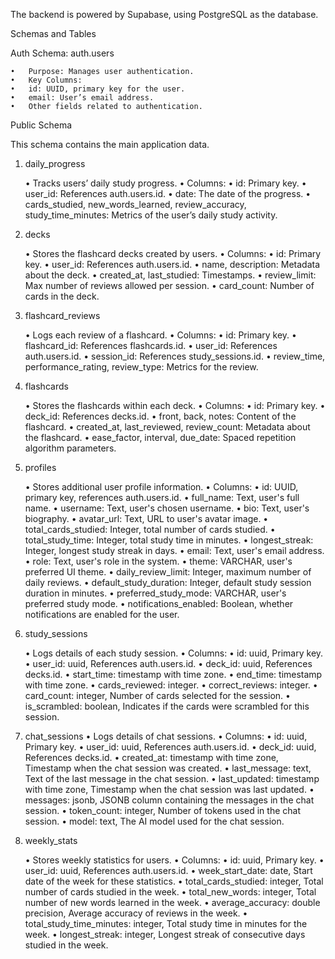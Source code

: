 The backend is powered by Supabase, using PostgreSQL as the database.

Schemas and Tables

Auth Schema: auth.users

	•	Purpose: Manages user authentication.
	•	Key Columns:
	•	id: UUID, primary key for the user.
	•	email: User’s email address.
	•	Other fields related to authentication.

Public Schema

This schema contains the main application data.

1. daily_progress

	•	Tracks users’ daily study progress.
	•	Columns:
	•	id: Primary key.
	•	user_id: References auth.users.id.
	•	date: The date of the progress.
	•	cards_studied, new_words_learned, review_accuracy, study_time_minutes: Metrics of the user’s daily study activity.

2. decks

	•	Stores the flashcard decks created by users.
	•	Columns:
	•	id: Primary key.
	•	user_id: References auth.users.id.
	•	name, description: Metadata about the deck.
	•	created_at, last_studied: Timestamps.
	•	review_limit: Max number of reviews allowed per session.
	•	card_count: Number of cards in the deck.

3. flashcard_reviews

	•	Logs each review of a flashcard.
	•	Columns:
	•	id: Primary key.
	•	flashcard_id: References flashcards.id.
	•	user_id: References auth.users.id.
	•	session_id: References study_sessions.id.
	•	review_time, performance_rating, review_type: Metrics for the review.

4. flashcards

	•	Stores the flashcards within each deck.
	•	Columns:
	•	id: Primary key.
	•	deck_id: References decks.id.
	•	front, back, notes: Content of the flashcard.
	•	created_at, last_reviewed, review_count: Metadata about the flashcard.
	•	ease_factor, interval, due_date: Spaced repetition algorithm parameters.

5. profiles

	•	Stores additional user profile information.
	•	Columns:
	•	id: UUID, primary key, references auth.users.id.
	•	full_name: Text, user's full name.
	•	username: Text, user's chosen username.
	•	bio: Text, user's biography.
	•	avatar_url: Text, URL to user's avatar image.
	•	total_cards_studied: Integer, total number of cards studied.
	•	total_study_time: Integer, total study time in minutes.
	•	longest_streak: Integer, longest study streak in days.
	•	email: Text, user's email address.
	•	role: Text, user's role in the system.
	•	theme: VARCHAR, user's preferred UI theme.
	•	daily_review_limit: Integer, maximum number of daily reviews.
	•	default_study_duration: Integer, default study session duration in minutes.
	•	preferred_study_mode: VARCHAR, user's preferred study mode.
	•	notifications_enabled: Boolean, whether notifications are enabled for the user.

6. study_sessions

	•	Logs details of each study session.
	•	Columns:
	•	id: uuid, Primary key.
	•	user_id: uuid, References auth.users.id.
	•	deck_id: uuid, References decks.id.
	•	start_time: timestamp with time zone.
	•	end_time: timestamp with time zone.
	•	cards_reviewed: integer.
	•	correct_reviews: integer.
	•	card_count: integer, Number of cards selected for the session.
	•	is_scrambled: boolean, Indicates if the cards were scrambled for this session.

7. chat_sessions
	• Logs details of chat sessions.
	• Columns:
	• id: uuid, Primary key.
	• user_id: uuid, References auth.users.id.
	• deck_id: uuid, References decks.id.
	• created_at: timestamp with time zone, Timestamp when the chat session was created.
	• last_message: text, Text of the last message in the chat session.
	• last_updated: timestamp with time zone, Timestamp when the chat session was last updated.
	• messages: jsonb, JSONB column containing the messages in the chat session.
	• token_count: integer, Number of tokens used in the chat session.
	• model: text, The AI model used for the chat session.

8. weekly_stats

	• Stores weekly statistics for users.
	• Columns:
	• id: uuid, Primary key.
	• user_id: uuid, References auth.users.id.
	• week_start_date: date, Start date of the week for these statistics.
	• total_cards_studied: integer, Total number of cards studied in the week.
	• total_new_words: integer, Total number of new words learned in the week.
	• average_accuracy: double precision, Average accuracy of reviews in the week.
	• total_study_time_minutes: integer, Total study time in minutes for the week.
	• longest_streak: integer, Longest streak of consecutive days studied in the week.